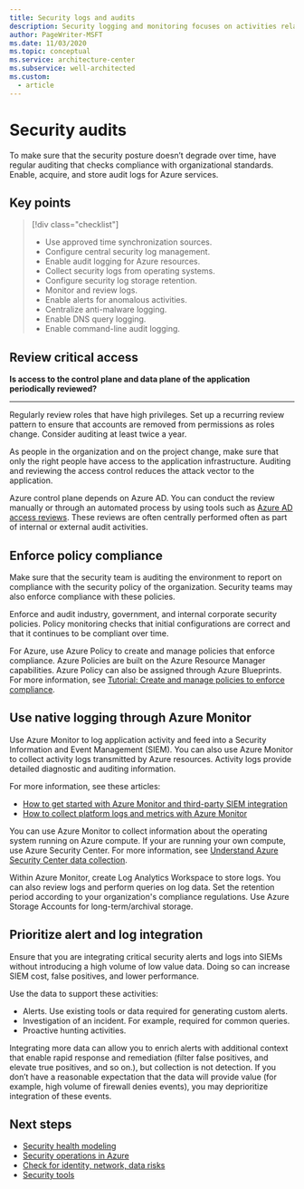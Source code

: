 ```yaml
---
title: Security logs and audits
description: Security logging and monitoring focuses on activities related to enabling, acquiring, and storing audit logs for Azure services. 
author: PageWriter-MSFT
ms.date: 11/03/2020
ms.topic: conceptual
ms.service: architecture-center
ms.subservice: well-architected
ms.custom:
  - article
---
```


# Security audits 

To make sure that the security posture doesn’t degrade over time, have regular auditing that checks compliance with organizational standards. Enable, acquire, and store audit logs for Azure services.

## Key points
> [!div class="checklist"]
> - Use approved time synchronization sources.
> - Configure central security log management.
> - Enable audit logging for Azure resources.
> - Collect security logs from operating systems.
> - Configure security log storage retention.
> - Monitor and review logs.
> - Enable alerts for anomalous activities.
> - Centralize anti-malware logging.
> - Enable DNS query logging.
> - Enable command-line audit logging.

## Review critical access

**Is access to the control plane and data plane of the application periodically reviewed?**
***

Regularly review roles that have high privileges. Set up a recurring review pattern to ensure that accounts are removed from permissions as roles change. Consider auditing at least twice a year.

As people in the organization and on the project change, make sure that only the right people have access to the application infrastructure. Auditing and reviewing the access control reduces the attack vector to the application. 

Azure control plane depends on Azure AD. You can conduct the review manually or through an automated process by using tools such as [Azure AD access reviews](/azure/active-directory/governance/create-access-review). These reviews are often centrally performed often as part of internal or external audit activities. 

## Enforce policy compliance

Make sure that the security team is auditing the environment to report on compliance with the security policy of the organization. Security teams may also enforce compliance with these policies. 

Enforce and audit industry, government, and internal corporate security policies. Policy monitoring checks that initial configurations are correct and that it continues to be compliant over time. 

For Azure, use Azure Policy to create and manage policies that enforce compliance.  Azure Policies are built on the Azure Resource Manager capabilities.  Azure Policy can also be assigned through Azure Blueprints. 
For more information, see [Tutorial: Create and manage policies to enforce compliance](/azure/governance/policy/tutorials/create-and-manage).

## Use native logging through Azure Monitor

Use Azure Monitor to log application activity and feed into a Security Information and Event Management (SIEM). You can also use Azure Monitor to collect activity logs transmitted by Azure resources. Activity logs provide detailed diagnostic and auditing information. 

For more information, see these articles:

- [How to get started with Azure Monitor and third-party SIEM integration](https://azure.microsoft.com/blog/use-azure-monitor-to-integrate-with-siem-tools/)
- [How to collect platform logs and metrics with Azure Monitor](/azure/azure-monitor/platform/diagnostic-settings)


You can use Azure Monitor to collect information about the operating system running on Azure compute. If your are running your own compute, use Azure Security Center. For more information, see [Understand Azure Security Center data collection](/azure/security-center/security-center-enable-data-collection).

Within Azure Monitor, create Log Analytics Workspace to store logs. You can also review logs and perform queries on log data. Set the retention period according to your organization's compliance regulations. Use Azure Storage Accounts for long-term/archival storage. 

## Prioritize alert and log integration

Ensure that you are integrating critical security alerts and logs into SIEMs without introducing a high volume of low value data. Doing so can increase SIEM cost, false positives, and lower performance.

Use the data to support these activities:

- Alerts. Use existing tools or data required for generating custom alerts.
- Investigation of an incident. For example, required for common queries.
- Proactive hunting activities.

Integrating more data can allow you to enrich alerts with additional context that enable rapid response and remediation (filter false positives, and elevate true positives, and so on.), but collection is not detection. If you don’t have a reasonable expectation that the data will provide value (for example, high volume of firewall denies events), you may deprioritize integration of these events.

## Next steps
- [Security health modeling](monitor.md)
- [Security operations in Azure](monitor-security-operations.md)
- [Check for identity, network, data risks](monitor-identity-network.md)
- [Security tools](monitor-tools.md)